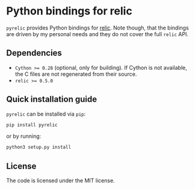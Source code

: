 # Python bindings for relic

`pyrelic` provides Python bindings for [relic](https://github.com/relic-toolkit/relic). Note though,
that the bindings are driven by my personal needs and they do not cover the full `relic` API.

## Dependencies

* `Cython >= 0.28` (optional, only for building). If Cython is not available, the C files are not
  regenerated from their source.
* `relic >= 0.5.0`

## Quick installation guide

`pyrelic` can be installed via `pip`:
```sh
pip install pyrelic
```
or by running:
```sh
python3 setup.py install
```

## License

The code is licensed under the MIT license.
